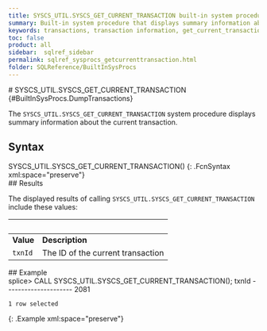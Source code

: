 ```yaml
---
title: SYSCS_UTIL.SYSCS_GET_CURRENT_TRANSACTION built-in system procedure
summary: Built-in system procedure that displays summary information about the current transaction.
keywords: transactions, transaction information, get_current_transaction
toc: false
product: all
sidebar:  sqlref_sidebar
permalink: sqlref_sysprocs_getcurrenttransaction.html
folder: SQLReference/BuiltInSysProcs
---
```

<section>
<div class="TopicContent" data-swiftype-index="true" markdown="1">
# SYSCS_UTIL.SYSCS_GET_CURRENT_TRANSACTION   {#BuiltInSysProcs.DumpTransactions}

The `SYSCS_UTIL.SYSCS_GET_CURRENT_TRANSACTION` system procedure displays
summary information about the current transaction.

## Syntax

<div class="fcnWrapperWide" markdown="1">
    SYSCS_UTIL.SYSCS_GET_CURRENT_TRANSACTION()
{: .FcnSyntax xml:space="preserve"}

</div>
## Results

The displayed results of calling
`SYSCS_UTIL.SYSCS_GET_CURRENT_TRANSACTION` include these values:

<table summary=" summary=&quot;Columns in Get_Current_Transactions results display&quot;">
                <col />
                <col />
                <thead>
                    <tr>
                        <th> </th>
                        <th> </th>
                    </tr>
                </thead>
                <tbody>
                    <tr>
                        <td><strong>Value</strong>
                        </td>
                        <td><strong>Description</strong>
                        </td>
                    </tr>
                    <tr>
                        <td><code>txnId</code></td>
                        <td>The ID of the current transaction</td>
                    </tr>
                </tbody>
            </table>
## Example

<div class="preWrapperWide" markdown="1">
    splice> CALL SYSCS_UTIL.SYSCS_GET_CURRENT_TRANSACTION();
    txnId
    ---------------------
    2081
    
    1 row selected
{: .Example xml:space="preserve"}

</div>
</div>
</section>

